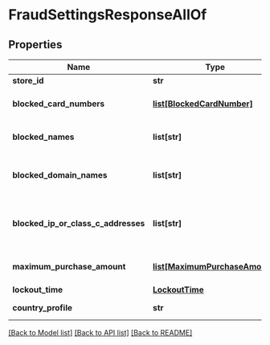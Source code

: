 # FraudSettingsResponseAllOf

## Properties
Name | Type | Description | Notes
------------ | ------------- | ------------- | -------------
**store_id** | **str** | The outlet ID. | [optional] 
**blocked_card_numbers** | [**list[BlockedCardNumber]**](BlockedCardNumber.md) | List of blocked card numbers. | [optional] 
**blocked_names** | **list[str]** | List of blocked fraud names. | [optional] 
**blocked_domain_names** | **list[str]** | List of blocked fraud domain names. | [optional] 
**blocked_ip_or_class_c_addresses** | **list[str]** | List of blocked fraud IP address/Class C. | [optional] 
**maximum_purchase_amount** | [**list[MaximumPurchaseAmount]**](MaximumPurchaseAmount.md) | Maximum purchase amount limit. | [optional] 
**lockout_time** | [**LockoutTime**](LockoutTime.md) |  | [optional] 
**country_profile** | **str** | Country profile. | [optional] 

[[Back to Model list]](../README.md#documentation-for-models) [[Back to API list]](../README.md#documentation-for-api-endpoints) [[Back to README]](../README.md)


